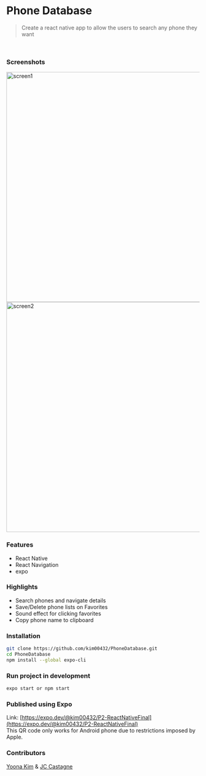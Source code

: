 # Phone Database

> Create a react native app to allow the users to search any phone they want

</br>

### Screenshots

<img src="https://i.imgur.com/dJMG1le.png"  width="600" alt="screen1">
<img src="https://i.imgur.com/klPIc2L.png"  width="600" alt="screen2">

### Features

- React Native
- React Navigation
- expo

### Highlights

- Search phones and navigate details
- Save/Delete phone lists on Favorites
- Sound effect for clicking favorites
- Copy phone name to clipboard

### Installation

```bash
git clone https://github.com/kim00432/PhoneDatabase.git
cd PhoneDatabase
npm install --global expo-cli
```

### Run project in development

```bash
expo start or npm start
```

### Published using Expo

Link: [https://expo.dev/@kim00432/P2-ReactNativeFinal](https://expo.dev/@kim00432/P2-ReactNativeFinal)
</br>
This QR code only works for Android phone due to restrictions imposed by Apple.

### Contributors

[Yoona Kim](https://github.com/kim00432) & [JC Castagne](https://github.com/JCcastagne)
